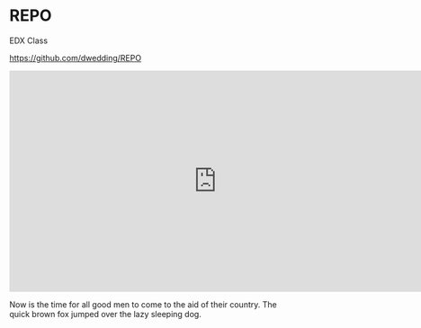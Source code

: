 # REPO
EDX Class

https://github.com/dwedding/REPO


<iframe width="735" height="394" seamless frameborder="0" scrolling="no" src="https://docs.google.com/spreadsheets/d/1FNGbb4C8LCKLk4WWwaqpCNwsW-QA49EoWDmpKXJPeKE/pubchart?oid=1810018177&amp;format=interactive"></iframe>


Now is the time for all good 
men to come to the aid of their country.
The quick brown fox jumped over the lazy sleeping dog.
